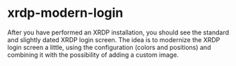 # xrdp-modern-login
After you have performed an XRDP installation, you should see the standard and slightly dated XRDP login screen.  The idea is to modernize the XRDP login screen a little, using the configuration (colors and positions) and combining it with the possibility of adding a custom image.
